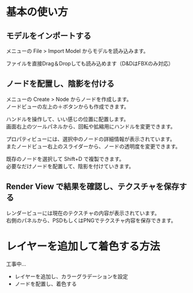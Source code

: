 # 基本の使い方

## モデルをインポートする

メニューの File > Import Model からモデルを読み込みます。

ファイルを直接Drag＆Dropしても読み込めます（D&DはFBXのみ対応）

## ノードを配置し、陰影を付ける

メニューの Create > Node からノードを作成します。<br/>
ノードビューの左上の＋ボタンからも作成できます。

ハンドルを操作して、いい感じの位置に配置します。<br/>
画面右上のツールパネルから、回転や拡縮用にハンドルを変更できます。

プロパティビューには、選択中のノードの詳細情報が表示されています。<br/>
またノードビュー右上のスライダーから、ノードの透明度を変更できます。

既存のノードを選択して Shift+D で複製できます。<br/>
必要なだけノードを配置して、陰影を付けていきます。

## Render View で結果を確認し、テクスチャを保存する

レンダービューには現在のテクスチャの内容が表示されています。<br/>
右側のパネルから、PSDもしくはPNGでテクスチャ内容を保存できます。


# レイヤーを追加して着色する方法

工事中...

* レイヤーを追加し、カラーグラデーションを設定
* ノードを配置し、着色する
